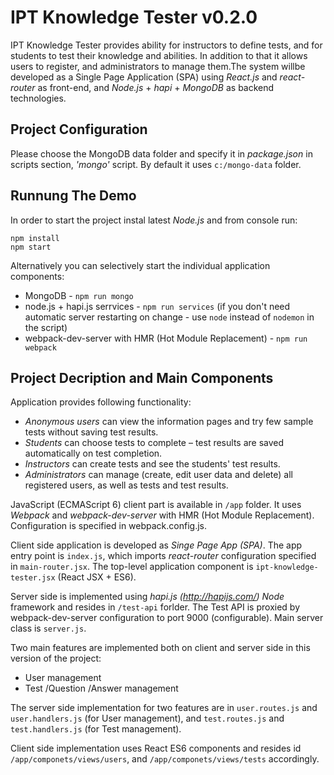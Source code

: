 # IPT Knowledge Tester v0.2.0

IPT Knowledge Tester provides ability for instructors to define tests, and for students to test their knowledge and abilities. 
In addition to that it allows users to register, and administrators to manage them.The system willbe developed as a Single Page Application (SPA) 
using *React.js* and *react-router* as front-end, and *Node.js* + *hapi* + *MongoDB* as backend technologies.

## Project Configuration
Please choose the MongoDB data folder and specify it in *package.json* in scripts section, *'mongo'* script. 
By default it uses `c:/mongo-data` folder.

## Runnung The Demo
In order to start the project instal latest *Node.js* and from console run:
```
npm install
npm start
``` 

Alternatively you can selectively start the individual application components:
* MongoDB - `npm run mongo`
* node.js + hapi.js serrvices - `npm run services` (if you don't need automatic server restarting on change - use `node` instead of `nodemon` in the script)
* webpack-dev-server with HMR (Hot Module Replacement) - `npm run webpack`


## Project Decription and Main Components
Application provides following functionality:

* *Anonymous users* can view the information pages and try few sample tests without saving test results.
* *Students* can choose tests to complete – test results are saved automatically on test completion.
* *Instructors* can create tests and see the students' test results.
* *Administrators* can manage (create, edit user data and delete) all registered users, as well as tests and test results.

JavaScript (ECMAScript 6) client part is available in `/app` folder. It uses *Webpack* and *webpack-dev-server* with HMR (Hot Module Replacement).
Configuration is specified in webpack.config.js. 

Client side application is developed as *Singe Page App (SPA)*. The app entry point is `index.js`, which imports *react-router* configuration
specified in `main-router.jsx`. The top-level application component is `ipt-knowledge-tester.jsx` (React JSX + ES6).

Server side is implemented using *hapi.js (http://hapijs.com/)* *Node* framework and resides in `/test-api` forlder. 
The Test API is proxied by webpack-dev-server configuration to port 9000 (configurable). Main server class is `server.js`.

Two main features are implemented both on client and server side in this version of the project:
* User management
* Test /Question /Answer management

The server side implementation for two features are in `user.routes.js` and `user.handlers.js` (for User management), 
and `test.routes.js` and `test.handlers.js` (for Test management).

Client side implementation uses React ES6 components and resides id `/app/componets/views/users`, and `/app/componets/views/tests` accordingly.